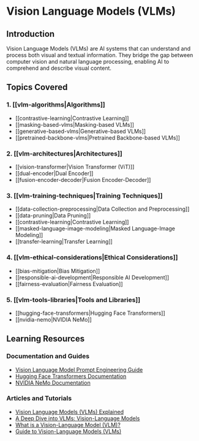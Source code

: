 # Vision Language Models (VLMs)

## Introduction

Vision Language Models (VLMs) are AI systems that can understand and process both visual and textual information. They bridge the gap between computer vision and natural language processing, enabling AI to comprehend and describe visual content.

## Topics Covered

### 1. [[vlm-algorithms|Algorithms]]

- [[contrastive-learning|Contrastive Learning]]
- [[masking-based-vlms|Masking-based VLMs]]
- [[generative-based-vlms|Generative-based VLMs]]
- [[pretrained-backbone-vlms|Pretrained Backbone-based VLMs]]

### 2. [[vlm-architectures|Architectures]]

- [[vision-transformer|Vision Transformer (ViT)]]
- [[dual-encoder|Dual Encoder]]
- [[fusion-encoder-decoder|Fusion Encoder-Decoder]]

### 3. [[vlm-training-techniques|Training Techniques]]

- [[data-collection-preprocessing|Data Collection and Preprocessing]]
- [[data-pruning|Data Pruning]]
- [[contrastive-learning|Contrastive Learning]]
- [[masked-language-image-modeling|Masked Language-Image Modeling]]
- [[transfer-learning|Transfer Learning]]

### 4. [[vlm-ethical-considerations|Ethical Considerations]]

- [[bias-mitigation|Bias Mitigation]]
- [[responsible-ai-development|Responsible AI Development]]
- [[fairness-evaluation|Fairness Evaluation]]

### 5. [[vlm-tools-libraries|Tools and Libraries]]

- [[hugging-face-transformers|Hugging Face Transformers]]
- [[nvidia-nemo|NVIDIA NeMo]]

## Learning Resources

### Documentation and Guides

- [Vision Language Model Prompt Engineering Guide](https://developer.nvidia.com/blog/vision-language-model-prompt-engineering-guide-for-image-and-video-understanding/)
- [Hugging Face Transformers Documentation](https://huggingface.co/docs/transformers/index)
- [NVIDIA NeMo Documentation](https://docs.nvidia.com/deeplearning/nemo/user-guide/docs/en/main/index.html)

### Articles and Tutorials

- [Vision Language Models (VLMs) Explained](https://www.datacamp.com/blog/vlms-ai-vision-language-models)
- [A Deep Dive into VLMs: Vision-Language Models](https://medium.com/@sunidhi.ashtekar/a-deep-dive-into-vlms-vision-language-models-d3bdf2a3e728)
- [What is a Vision-Language Model (VLM)?](https://blog.roboflow.com/what-is-a-vision-language-model/)
- [Guide to Vision-Language Models (VLMs)](https://encord.com/blog/vision-language-models-guide/)
